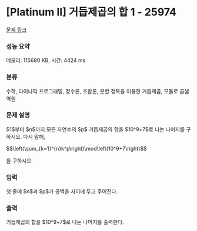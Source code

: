 # [Platinum II] 거듭제곱의 합 1 - 25974 

[문제 링크](https://www.acmicpc.net/problem/25974) 

### 성능 요약

메모리: 115680 KB, 시간: 4424 ms

### 분류

수학, 다이나믹 프로그래밍, 정수론, 조합론, 분할 정복을 이용한 거듭제곱, 모듈로 곱셈 역원

### 문제 설명

<p>$1$부터 $n$까지 모든 자연수의 $p$ 거듭제곱의 합을 $10^9+7$로 나눈 나머지를 구하시오. 다시 말해,</p>

<p>$$\left(\sum_{k=1}^{n}k^p\right)\mod\left(10^9+7\right)$$</p>

<p>을 구하시오.</p>

### 입력 

 <p>첫 줄에 $n$과 $p$가 공백을 사이에 두고 주어진다.</p>

### 출력 

 <p>거듭제곱의 합을 $10^9+7$로 나눈 나머지를 출력한다.</p>

